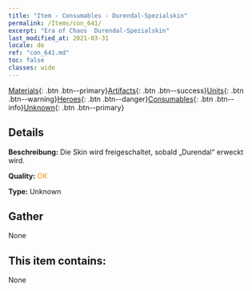 ```yaml
---
title: "Item - Consumables - Durendal-Spezialskin"
permalink: /Items/con_641/
excerpt: "Era of Chaos  Durendal-Spezialskin"
last_modified_at: 2021-03-31
locale: de
ref: "con_641.md"
toc: false
classes: wide
---
```

 [Materials](/de/Items/){: .btn .btn--primary}[Artifacts](/de/Items/Artifacts/){: .btn .btn--success}[Units](/de/Items/Units/){: .btn .btn--warning}[Heroes](/de/Items/Heroes/){: .btn .btn--danger}[Consumables](/de/Items/Consumables/){: .btn .btn--info}[Unknown](/de/Items/Unknown/){: .btn .btn--primary}

## Details
 **Beschreibung:** Die Skin wird freigeschaltet, sobald „Durendal“ erweckt wird.

 **Quality:** <span style="color: #FF8C00">OK</span>

 **Type:** Unknown

## Gather

  None

## This item contains:

  None

